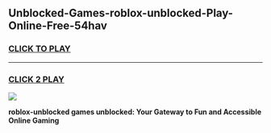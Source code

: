 
## Unblocked-Games-roblox-unblocked-Play-Online-Free-54hav
<h3>
<a href="https://premium76.site?title=roblox-unblocked&ref=26A">CLICK TO PLAY</a></h3>
<hr>

<h3>
<a href="https://premium76.site?title=roblox-unblocked&ref=26A">CLICK 2 PLAY</a>
  
</h3>

<a href="https://premium76.site?title=roblox-unblocked&ref=26A"><img src="https://clearcache.store/games.png"></a>


**roblox-unblocked games unblocked: Your Gateway to Fun and Accessible Online Gaming**
